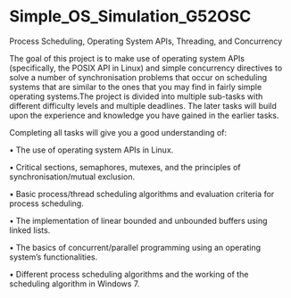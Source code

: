 # Simple_OS_Simulation_G52OSC

Process Scheduling, Operating System APIs, Threading, and Concurrency

The goal of this project is to make use of operating system APIs (specifically, the POSIX API in Linux) 
and simple concurrency directives to solve a number of synchronisation problems that occur on scheduling 
systems that are similar to the ones that you may find in fairly simple operating systems.The project 
is divided into multiple sub-tasks with different difficulty levels and multiple deadlines. The later 
tasks will build upon the experience and knowledge you have gained in the earlier tasks.

Completing all tasks will give you a good understanding of:

• The use of operating system APIs in Linux.

• Critical sections, semaphores, mutexes, and the principles of synchronisation/mutual exclusion.

• Basic process/thread scheduling algorithms and evaluation criteria for process scheduling.

• The implementation of linear bounded and unbounded buffers using linked lists.

• The basics of concurrent/parallel programming using an operating system’s functionalities.

• Different process scheduling algorithms and the working of the scheduling algorithm in Windows 7.
